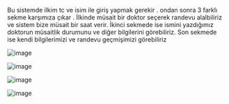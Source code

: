Bu sistemde ilkim tc ve isim ile giriş yapmak gerekir . ondan sonra 3 farklı sekme karşımıza çıkar . İlkinde müsait bir doktor seçerek randevu alalbiliriz ve sistem bize müsait bir saat verir. İkinci sekmede ise ismini yazdığımız doktorun müsaitlik durumunu ve diğer bilgilerini görebiliriz. Son sekmede ise kendi bilgilerimizi ve randevu geçmişimizi görebiliriz




![image](https://github.com/alican133/Hastane-Randevu-Sistemi/assets/169036709/d47f2250-8dfa-4a5a-babf-fa66c940287e)



![image](https://github.com/alican133/Hastane-Randevu-Sistemi/assets/169036709/344c8bb0-e93a-4fef-a77d-983b3b24d52c)



![image](https://github.com/alican133/Hastane-Randevu-Sistemi/assets/169036709/d90bf956-16a8-45d6-8b7b-32f8459762f0)



![image](https://github.com/alican133/Hastane-Randevu-Sistemi/assets/169036709/0bae4f21-8d8f-4863-adb5-25ed7830fa51)
